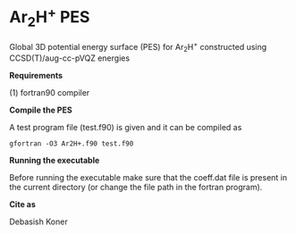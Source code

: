 # Ar<sub>2</sub>H<sup>+</sup> PES
Global 3D potential energy surface (PES) for Ar<sub>2</sub>H<sup>+</sup> constructed using CCSD(T)/aug-cc-pVQZ energies
 
**Requirements**

(1) fortran90 compiler

**Compile the PES**

A test program file (test.f90) is given and it can be compiled as

`gfortran -O3 Ar2H+.f90 test.f90`

**Running the executable**

Before running the executable make sure that the coeff.dat file is present in the current directory (or change the file path in the fortran program).

**Cite as**

Debasish Koner
